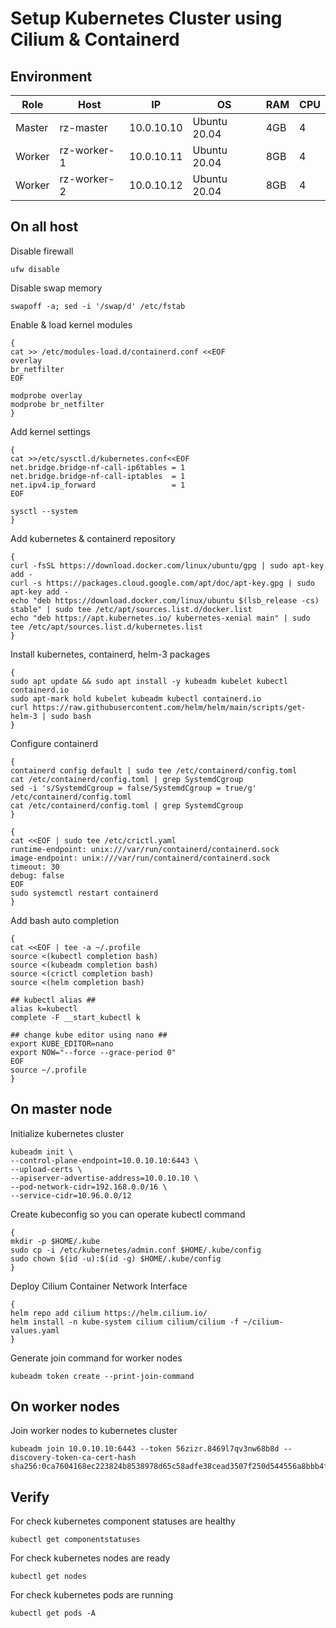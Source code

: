 # Setup Kubernetes Cluster using Cilium & Containerd

## Environment
| Role | Host | IP | OS | RAM | CPU |
| ------ | ------ | ------ | ------ | ------ | ------ |
| Master | rz-master | 10.0.10.10 | Ubuntu 20.04 | 4GB | 4 |
| Worker | rz-worker-1 | 10.0.10.11 | Ubuntu 20.04 | 8GB | 4 |
| Worker | rz-worker-2 | 10.0.10.12 | Ubuntu 20.04 | 8GB | 4 |

## On all host
Disable firewall
```
ufw disable
``` 
Disable swap memory
```
swapoff -a; sed -i '/swap/d' /etc/fstab
```
Enable & load kernel modules
```
{
cat >> /etc/modules-load.d/containerd.conf <<EOF
overlay
br_netfilter
EOF

modprobe overlay
modprobe br_netfilter
}
```
Add kernel settings
```
{
cat >>/etc/sysctl.d/kubernetes.conf<<EOF
net.bridge.bridge-nf-call-ip6tables = 1
net.bridge.bridge-nf-call-iptables  = 1
net.ipv4.ip_forward                 = 1
EOF

sysctl --system
}
```
Add kubernetes & containerd repository
```
{
curl -fsSL https://download.docker.com/linux/ubuntu/gpg | sudo apt-key add -
curl -s https://packages.cloud.google.com/apt/doc/apt-key.gpg | sudo apt-key add -
echo "deb https://download.docker.com/linux/ubuntu $(lsb_release -cs) stable" | sudo tee /etc/apt/sources.list.d/docker.list
echo "deb https://apt.kubernetes.io/ kubernetes-xenial main" | sudo tee /etc/apt/sources.list.d/kubernetes.list
}
```
Install kubernetes, containerd, helm-3 packages
```
{
sudo apt update && sudo apt install -y kubeadm kubelet kubectl containerd.io
sudo apt-mark hold kubelet kubeadm kubectl containerd.io
curl https://raw.githubusercontent.com/helm/helm/main/scripts/get-helm-3 | sudo bash
}
```
Configure containerd
```
{
containerd config default | sudo tee /etc/containerd/config.toml
cat /etc/containerd/config.toml | grep SystemdCgroup
sed -i 's/SystemdCgroup = false/SystemdCgroup = true/g' /etc/containerd/config.toml
cat /etc/containerd/config.toml | grep SystemdCgroup
}
```
```
{
cat <<EOF | sudo tee /etc/crictl.yaml
runtime-endpoint: unix:///var/run/containerd/containerd.sock
image-endpoint: unix:///var/run/containerd/containerd.sock
timeout: 30
debug: false
EOF
sudo systemctl restart containerd 
}
```
Add bash auto completion
```
{
cat <<EOF | tee -a ~/.profile
source <(kubectl completion bash)
source <(kubeadm completion bash)
source <(crictl completion bash)
source <(helm completion bash)

## kubectl alias ##
alias k=kubectl
complete -F __start_kubectl k

## change kube editor using nano ##
export KUBE_EDITOR=nano
export NOW="--force --grace-period 0"
EOF
source ~/.profile 
}
```

## On master node
Initialize kubernetes cluster
```
kubeadm init \
--control-plane-endpoint=10.0.10.10:6443 \
--upload-certs \
--apiserver-advertise-address=10.0.10.10 \
--pod-network-cidr=192.168.0.0/16 \
--service-cidr=10.96.0.0/12
```
Create kubeconfig so you can operate kubectl command
```
{
mkdir -p $HOME/.kube
sudo cp -i /etc/kubernetes/admin.conf $HOME/.kube/config
sudo chown $(id -u):$(id -g) $HOME/.kube/config
}
```

Deploy Cilium Container Network Interface
```
{
helm repo add cilium https://helm.cilium.io/
helm install -n kube-system cilium cilium/cilium -f ~/cilium-values.yaml
}
```
Generate join command for worker nodes
```
kubeadm token create --print-join-command
```

## On worker nodes
Join worker nodes to kubernetes cluster
```
kubeadm join 10.0.10.10:6443 --token 56zizr.8469l7qv3nw68b8d --discovery-token-ca-cert-hash sha256:0ca7604168ec223824b8538978d65c58adfe38cead3507f250d544556a8bbb4f
```

## Verify
For check kubernetes component statuses are healthy
```
kubectl get componentstatuses
```
For check kubernetes nodes are ready
```
kubectl get nodes
```
For check kubernetes pods are running
```
kubectl get pods -A
```
